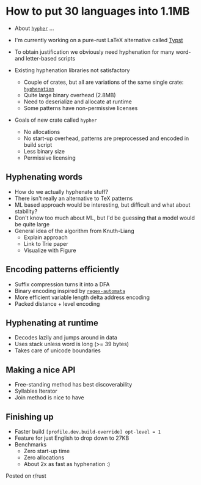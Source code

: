 # How to put 30 languages into 1.1MB

- About [`hypher`] ...
- I'm currently working on a pure-rust LaTeX alternative called [Typst]
- To obtain justification we obviously need hyphenation for many word-
  and letter-based scripts

- Existing hyphenation libraries not satisfactory
  - Couple of crates, but all are variations of the same single crate:
    [`hyphenation`]
  - Quite large binary overhead (2.8MB)
  - Need to deserialize and allocate at runtime
  - Some patterns have non-permissive licenses

- Goals of new crate called `hypher`
  - No allocations
  - No start-up overhead, patterns are preprocessed and encoded
    in build script
  - Less binary size
  - Permissive licensing

## Hyphenating words
- How do we actually hyphenate stuff?
- There isn't really an alternative to TeX patterns
- ML based approach would be interesting, but difficult and what about
  stability?
- Don't know too much about ML, but I'd be guessing that a model would be
  quite large
- General idea of the algorithm from Knuth-Liang
  - Explain approach <!-- größte baustelle -->
  - Link to Trie paper
  - Visualize with Figure

## Encoding patterns efficiently
- Suffix compression turns it into a DFA
- Binary encoding inspired by [`regex-automata`]
- More efficient variable length delta address encoding
- Packed distance + level encoding

## Hyphenating at runtime
- Decodes lazily and jumps around in data
- Uses stack unless word is long (>= 39 bytes)
- Takes care of unicode boundaries

## Making a nice API
- Free-standing method has best discoverability
- Syllables Iterator
- Join method is nice to have

## Finishing up
- Faster build `[profile.dev.build-override] opt-level = 1`
- Feature for just English to drop down to 27KB
- Benchmarks
  - Zero start-up time
  - Zero allocations
  - About 2x as fast as hyphenation :)

Posted on r/rust

[Typst]: https://typst.app
[`hypher`]: https://github.com/typst/hypher
[`hyphenation`]: https://github.com/tapeinosyne/hyphenation
[`regex-automata`]: https://github.com/BurntSushi/regex-automata
